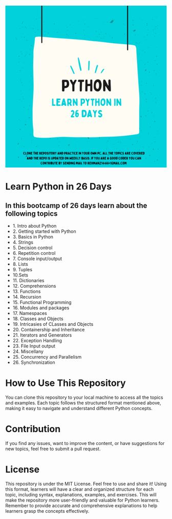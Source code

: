 ![Python Logo](Images/PYTHon.png)
<h1>Learn Python in 26 Days</h1>
<h2>In this bootcamp of 26 days learn about the following topics</h2>
<ul>
<li>1. Intro about Python</li>
  <li>2. Getting started with Python</li>
  <li>3. Basics in Python</li>
  <li>4. Strings</li>
  <li>5. Decision control</li>
  <li>6. Repetition control</li>
  <li>7. Console input/output</li>
  <li>8. Lists</li>
  <li>9. Tuples</li>
  <li>10.Sets</li>
  <li>11. Dictionaries</li>
  <li>12. Comprehensions</li>
  <li>13. Functions</li>
  <li>14. Recursion</li>
    <li>15. Functional Programming</li>
    <li>16. Modules and packages</li>
    <li>17. Namespaces</li>
    <li>18. Classes and Objects</li>
    <li>19. Intricasies of CLasses and Objects</li>
    <li>20. Containership and Inheritance</li>
    <li>21. Iterators and Generators</li>
    <li>22. Exception Handling</li>
    <li>23. File Input output</li>
    <li>24. Miscellany</li>
    <li>25. Concurrency and Parallelism</li>
    <li>26. Synchronization</li>
</ul>

<h1>How to Use This Repository</h1>
You can clone this repository to your local machine to access all the topics and examples. Each topic follows the structured format mentioned above, making it easy to navigate and understand different Python concepts.

<h1>Contribution</h1>
If you find any issues, want to improve the content, or have suggestions for new topics, feel free to submit a pull request.

<h1>License</h1>
This repository is under the MIT License. Feel free to use and share it!
Using this format, learners will have a clear and organized structure for each topic, including syntax, explanations, examples, and exercises. This will make the repository more user-friendly and valuable for Python learners. Remember to provide accurate and comprehensive explanations to help learners grasp the concepts effectively.
